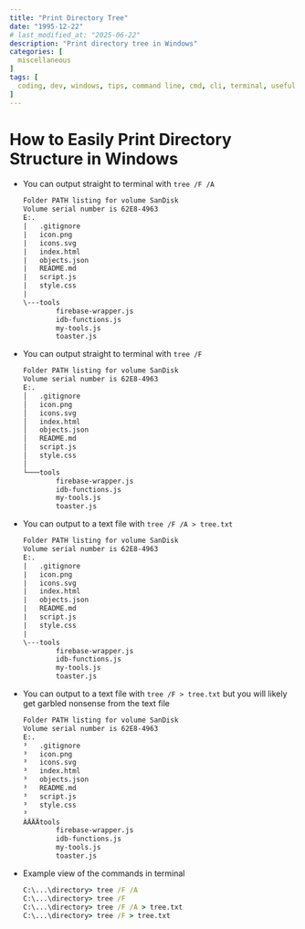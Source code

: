 ```yaml
---
title: "Print Directory Tree"
date: "1995-12-22"
# last_modified_at: "2025-06-22"
description: "Print directory tree in Windows"
categories: [
  miscellaneous
]
tags: [
  coding, dev, windows, tips, command line, cmd, cli, terminal, useful commands
]
---
```


# How to Easily Print Directory Structure in Windows

- You can output straight to terminal with `tree /F /A`
    ```txt
    Folder PATH listing for volume SanDisk
    Volume serial number is 62E8-4963
    E:.
    |   .gitignore
    |   icon.png
    |   icons.svg
    |   index.html
    |   objects.json
    |   README.md
    |   script.js
    |   style.css
    |   
    \---tools
            firebase-wrapper.js
            idb-functions.js
            my-tools.js
            toaster.js
    ```

- You can output straight to terminal with `tree /F`
    ```txt
    Folder PATH listing for volume SanDisk
    Volume serial number is 62E8-4963
    E:.
    │   .gitignore
    │   icon.png
    │   icons.svg
    │   index.html
    │   objects.json
    │   README.md
    │   script.js
    │   style.css
    │
    └───tools
            firebase-wrapper.js
            idb-functions.js
            my-tools.js
            toaster.js      
    ```

- You can output to a text file with `tree /F /A > tree.txt`
    ```txt
    Folder PATH listing for volume SanDisk
    Volume serial number is 62E8-4963
    E:.
    |   .gitignore
    |   icon.png
    |   icons.svg
    |   index.html
    |   objects.json
    |   README.md
    |   script.js
    |   style.css
    |   
    \---tools
            firebase-wrapper.js
            idb-functions.js
            my-tools.js
            toaster.js
    ```

- You can output to a text file with `tree /F > tree.txt` but you will likely get garbled nonsense from the text file
    ```txt
    Folder PATH listing for volume SanDisk
    Volume serial number is 62E8-4963
    E:.
    ³   .gitignore
    ³   icon.png
    ³   icons.svg
    ³   index.html
    ³   objects.json
    ³   README.md
    ³   script.js
    ³   style.css
    ³   
    ÀÄÄÄtools
            firebase-wrapper.js
            idb-functions.js
            my-tools.js
            toaster.js       
    ```

- Example view of the commands in terminal
    ```cmd
    C:\...\directory> tree /F /A
    C:\...\directory> tree /F
    C:\...\directory> tree /F /A > tree.txt
    C:\...\directory> tree /F > tree.txt
    ```